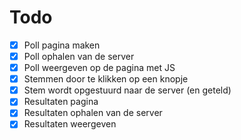 # Todo

- [x] Poll pagina maken
- [x] Poll ophalen van de server
- [x] Poll weergeven op de pagina met JS
- [x] Stemmen door te klikken op een knopje
- [x] Stem wordt opgestuurd naar de server (en geteld)
- [x] Resultaten pagina
- [x] Resultaten ophalen van de server
- [x] Resultaten weergeven

